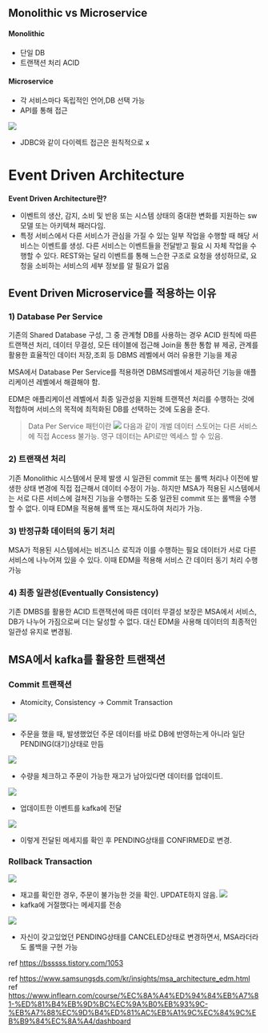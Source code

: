 
## Monolithic vs Microservice

#### Monolithic
- 단일 DB
- 트랜잭션 처리 ACID

#### Microservice
- 각 서비스마다 독립적인 언어,DB 선택 가능
- API를 통해 접근

![](https://velog.velcdn.com/images/gon109/post/51246c5b-1a7e-424e-ab97-ca11ed32cac2/image.png)
- JDBC와 같이 다이렉트 접근은 원칙적으로 x



# Event Driven Architecture
**Event Driven Architecture란?**
- 이벤트의 생산, 감지, 소비 및 반응 또는 시스템 상태의 중대한 변화를 지원하는 sw모델 또는 아키텍쳐 패러다임.
- 특정 서비스에서 다른 서비스가 관심을 가질 수 있는 일부 작업을 수행할 때 해당 서비스는 이벤트를 생성. 다른 서비스는 이벤트들을 전달받고 필요 시 자체 작업을 수행할 수 있다. REST와는 달리 이벤트를 통해 느슨한 구조로 요청을 생성하므로, 요청을 소비하는 서비스의 세부 정보를 알 필요가 없음

## Event Driven Microservice를 적용하는 이유

### 1) Database Per Service
 기존의 Shared Database 구성, 그 중 관계형 DB를 사용하는 경우 ACID 원칙에 따른 트랜잭션 처리, 데이터 무결성, 모든 테이블에 접근해 Join을 통한 통합 뷰 제공, 관계를 활용한 효율적인 데이터 저장,조회 등 DBMS 레벨에서 여러 유용한 기능을 제공

MSA에서 Database Per Service를 적용하면 DBMS레벨에서 제공하던 기능을 애플리케이션 레벨에서 해결해야 함. 

EDM은 애플리케이션 레벨에서 최종 일관성을 지원해 트랜잭션 처리를 수행하는 것에 적합하며 서비스의 목적에 최적화된 DB를 선택하는 것에 도움을 준다.

> Data Per Service 패턴이란 
![](https://velog.velcdn.com/images/gon109/post/917b4659-f86d-4bfc-b504-7ce0eeceb3c2/image.png)
다음과 같이 개벌 데이터 스토어는 다른 서비스에 직접 Access 불가능. 영구 데이터는 API로만 엑세스 할 수 있음.


### 2) 트랜잭션 처리

 기존 Monolithic 시스템에서 문제 발생 시 일관된 commit 또는 롤백 처리나 이전에 발생한 상태 변경에 직접 접근해서 데이터 수정이 가능. 하지만 MSA가 적용된 시스템에서는 서로 다른 서비스에 걸쳐진 기능을 수행하는 도중 일관된 commit 또는 롤백을 수행할 수 없다. 이때 EDM을 적용해 롤백 또는 재시도하여 처리가 가능. 

### 3) 반정규화 데이터의 동기 처리

MSA가 적용된 시스템에서는 비즈니스 로직과 이를 수행하는 필요 데이터가 서로 다른 서비스에 나누어져 있을 수 있다. 이때 EDM을 적용해 서비스 간 데이터 동기 처리 수행 가능

### 4) 최종 일관성(Eventually Consistency)

기존 DMBS를 활용한 ACID 트랜잭션에 따른 데이터 무결성 보장은 MSA에서 서비스, DB가 나누어 가짐으로써 더는 달성할 수 없다. 대신 EDM을 사용해 데이터의 최종적인 일관성 유지로 변경됨.



## MSA에서 kafka를 활용한 트랜잭션


### Commit 트랜잭션
- Atomicity, Consistency -> Commit Transaction


![](https://velog.velcdn.com/images/gon109/post/9be3a052-c00a-4091-bc30-9adcc15df7d0/image.png)

- 주문을 했을 때, 발생했었던 주문 데이터를 바로 DB에 반영하는게 아니라 일단 PENDING(대기)상태로 만듬

![](https://velog.velcdn.com/images/gon109/post/3cd94784-4b4a-47b4-a564-0b31a9c14680/image.png)

- 수량을 체크하고 주문이 가능한 재고가 남아있다면 데이터를 업데이트.

![](https://velog.velcdn.com/images/gon109/post/148fd5a4-6bc6-40e7-a48a-da2628ea510f/image.png)

- 업데이트한 이벤트를 kafka에 전달

![](https://velog.velcdn.com/images/gon109/post/edbb2fc1-8f76-47ab-92c0-2ecc9c38401e/image.png)

- 이렇게 전달된 메세지를 확인 후 PENDING상태를 CONFIRMED로 변경.

### Rollback Transaction


![](https://velog.velcdn.com/images/gon109/post/0aa19f1d-d859-40a7-aa23-a30bdd8d00c4/image.png)
- 재고를 확인한 경우, 주문이 불가능한 것을 확인. UPDATE하지 않음.
![](https://velog.velcdn.com/images/gon109/post/2b80cd5c-ce65-4c82-a381-d9fe2a3391b8/image.png)
- kafka에 거절했다는 메세지를 전송

![](https://velog.velcdn.com/images/gon109/post/a35e321b-1f14-4ca3-a426-fa33ad22b512/image.png)
- 자신이 갖고있었던 PENDING상태를 CANCELED상태로 변경하면서, MSA라더라도 롤백을 구현 가능




ref https://bsssss.tistory.com/1053 <br>

ref https://www.samsungsds.com/kr/insights/msa_architecture_edm.html <br>
ref https://www.inflearn.com/course/%EC%8A%A4%ED%94%84%EB%A7%81-%ED%81%B4%EB%9D%BC%EC%9A%B0%EB%93%9C-%EB%A7%88%EC%9D%B4%ED%81%AC%EB%A1%9C%EC%84%9C%EB%B9%84%EC%8A%A4/dashboard
